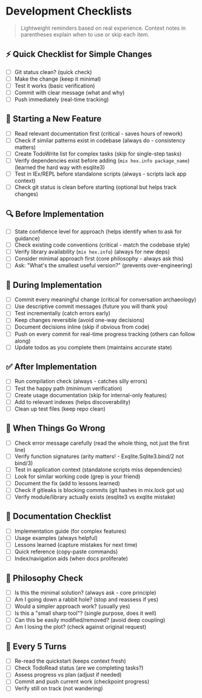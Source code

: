 # Development Checklists

> Lightweight reminders based on real experience. Context notes in parentheses explain when to use or skip each item.

## ⚡ Quick Checklist for Simple Changes
- [ ] Git status clean? (quick check)
- [ ] Make the change (keep it minimal)
- [ ] Test it works (basic verification)
- [ ] Commit with clear message (what and why)
- [ ] Push immediately (real-time tracking)

## 🚀 Starting a New Feature
- [ ] Read relevant documentation first (critical - saves hours of rework)
- [ ] Check if similar patterns exist in codebase (always do - consistency matters)
- [ ] Create TodoWrite list for complex tasks (skip for single-step tasks)
- [ ] Verify dependencies exist before adding (`mix hex.info package_name`) (learned the hard way with esqlite3)
- [ ] Test in IEx/REPL before standalone scripts (always - scripts lack app context)
- [ ] Check git status is clean before starting (optional but helps track changes)

## 🔍 Before Implementation
- [ ] State confidence level for approach (helps identify when to ask for guidance)
- [ ] Check existing code conventions (critical - match the codebase style)
- [ ] Verify library availability (`mix hex.info`) (always for new deps)
- [ ] Consider minimal approach first (core philosophy - always ask this)
- [ ] Ask: "What's the smallest useful version?" (prevents over-engineering)

## 💾 During Implementation
- [ ] Commit every meaningful change (critical for conversation archaeology)
- [ ] Use descriptive commit messages (future you will thank you)
- [ ] Test incrementally (catch errors early)
- [ ] Keep changes reversible (avoid one-way decisions)
- [ ] Document decisions inline (skip if obvious from code)
- [ ] Push on every commit for real-time progress tracking (others can follow along)
- [ ] Update todos as you complete them (maintains accurate state)

## ✅ After Implementation
- [ ] Run compilation check (always - catches silly errors)
- [ ] Test the happy path (minimum verification)
- [ ] Create usage documentation (skip for internal-only features)
- [ ] Add to relevant indexes (helps discoverability)
- [ ] Clean up test files (keep repo clean)

## 🚨 When Things Go Wrong
- [ ] Check error message carefully (read the whole thing, not just the first line)
- [ ] Verify function signatures (arity matters! - Exqlite.Sqlite3.bind/2 not bind/3)
- [ ] Test in application context (standalone scripts miss dependencies)
- [ ] Look for similar working code (grep is your friend)
- [ ] Document the fix (add to lessons learned)
- [ ] Check if gitleaks is blocking commits (git hashes in mix.lock got us)
- [ ] Verify module/library actually exists (esqlite3 vs exqlite mistake)

## 📝 Documentation Checklist
- [ ] Implementation guide (for complex features)
- [ ] Usage examples (always helpful)
- [ ] Lessons learned (capture mistakes for next time)
- [ ] Quick reference (copy-paste commands)
- [ ] Index/navigation aids (when docs proliferate)

## 🎯 Philosophy Check
- [ ] Is this the minimal solution? (always ask - core principle)
- [ ] Am I going down a rabbit hole? (stop and reassess if yes)
- [ ] Would a simpler approach work? (usually yes)
- [ ] Is this a "small sharp tool"? (single purpose, does it well)
- [ ] Can this be easily modified/removed? (avoid deep coupling)
- [ ] Am I losing the plot? (check against original request)

## 🔄 Every 5 Turns
- [ ] Re-read the quickstart (keeps context fresh)
- [ ] Check TodoRead status (are we completing tasks?)
- [ ] Assess progress vs plan (adjust if needed)
- [ ] Commit and push current work (checkpoint progress)
- [ ] Verify still on track (not wandering)